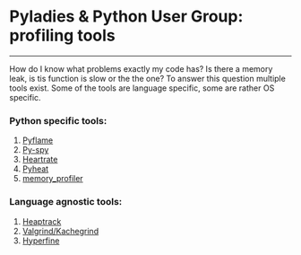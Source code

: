 # Pyladies & Python User Group: profiling tools
-----------------------------------------------

How do I know what problems exactly my code has? Is there a memory leak, is tis function is slow or the the one?
To answer this question multiple tools exist. Some of the tools are language specific, some are rather OS specific.


### Python specific tools:
1. [Pyflame](https://github.com/uber/pyflame)
2. [Py-spy](https://github.com/benfred/py-spy)
3. [Heartrate](https://github.com/alexmojaki/heartrate)
4. [Pyheat](https://github.com/csurfer/pyheat)
5. [memory_profiler](https://github.com/pythonprofilers/memory_profiler)
### Language agnostic tools:
1. [Heaptrack](https://github.com/KDE/heaptrack)
2. [Valgrind/Kachegrind](http://valgrind.org/)
3. [Hyperfine](https://github.com/sharkdp/hyperfine)
